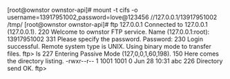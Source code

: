 [root@ownstor ownstor-api]# mount -t cifs -o username=13917951002,password=love@123456 //127.0.0.1/13917951002 /tmp/
[root@ownstor ownstor-api]# ftp 127.0.0.1
Connected to 127.0.0.1 (127.0.0.1).
220 Welcome to ownstor FTP service.
Name (127.0.0.1:root): 13917951002
331 Please specify the password.
Password:
230 Login successful.
Remote system type is UNIX.
Using binary mode to transfer files.
ftp> ls
227 Entering Passive Mode (127,0,0,1,60,198).
150 Here comes the directory listing.
-rwxr--r--    1 1001     1001            0 Jun 28 10:31 abc
226 Directory send OK.
ftp>

